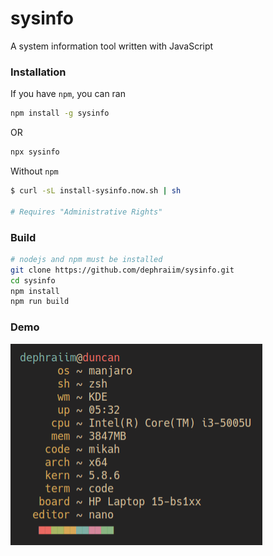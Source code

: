 # sysinfo

A system information tool written with JavaScript

### Installation
If you have `npm`, you can ran
```bash
npm install -g sysinfo
```
OR
```bash
npx sysinfo
```

Without `npm`
```bash
$ curl -sL install-sysinfo.now.sh | sh

# Requires "Administrative Rights"
```

### Build
```bash
# nodejs and npm must be installed
git clone https://github.com/dephraiim/sysinfo.git
cd sysinfo
npm install
npm run build
```

### Demo
![Demo](public/test.png)

